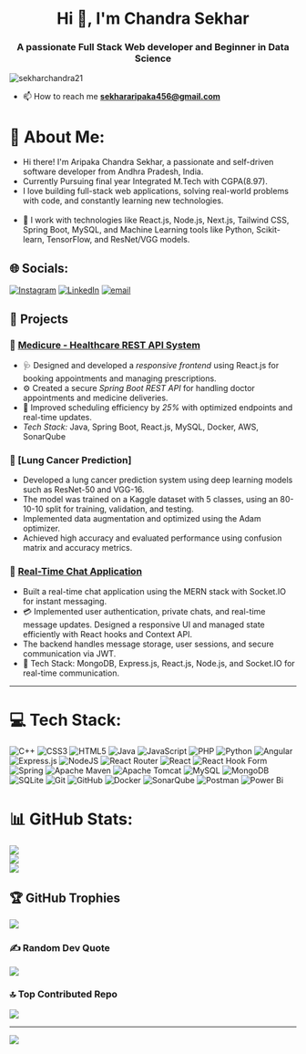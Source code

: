 <h1 align="center">Hi 👋, I'm Chandra Sekhar</h1>
<h3 align="center">A passionate Full Stack Web developer and Beginner in Data Science </h3>

<p align="left"> <img src="https://komarev.com/ghpvc/?username=sekharchandra21&label=Profile%20views&color=0e75b6&style=flat" alt="sekharchandra21" /> </p>

- 📫 How to reach me **sekhararipaka456@gmail.com**

# 💫 About Me:
- Hi there! I'm Aripaka Chandra Sekhar, a passionate and self-driven software developer from Andhra Pradesh, India. 
- Currently Pursuing final year Integrated M.Tech with CGPA(8.97).
- I love building full-stack web applications, solving real-world problems with code, and constantly learning new technologies.<br><br>
- 🔧 I work with technologies like React.js, Node.js, Next.js, Tailwind CSS, Spring Boot, MySQL, and Machine Learning tools like Python, Scikit-learn, TensorFlow, and ResNet/VGG models.


## 🌐 Socials:
[![Instagram](https://img.shields.io/badge/Instagram-%23E4405F.svg?logo=Instagram&logoColor=white)](https://instagram.com/https://www.instagram.com/sekhar_aripaka/) [![LinkedIn](https://img.shields.io/badge/LinkedIn-%230077B5.svg?logo=linkedin&logoColor=white)](https://linkedin.com/in/https://www.linkedin.com/in/aripaka-chandra-sekhar/) [![email](https://img.shields.io/badge/Email-D14836?logo=gmail&logoColor=white)](mailto:sekhararipaka456@gmail.com) 


## 💼 Projects

### 🔹 [Medicure - Healthcare REST API System](https://github.com/SekharChandra21/Medicure.git)
- 🩺 Designed and developed a *responsive frontend* using React.js for booking appointments and managing prescriptions.
- ⚙ Created a secure *Spring Boot REST API* for handling doctor appointments and medicine deliveries.
- 🚀 Improved scheduling efficiency by *25%* with optimized endpoints and real-time updates.
- *Tech Stack:* Java, Spring Boot, React.js, MySQL, Docker, AWS, SonarQube

### 🔹 [Lung Cancer Prediction]
- Developed a lung cancer prediction system using deep learning models such as ResNet-50 and VGG-16.
- The model was trained on a Kaggle dataset with 5 classes, using an 80-10-10 split for training, validation, and testing.
- Implemented data augmentation and optimized using the Adam optimizer.
- Achieved high accuracy and evaluated performance using confusion matrix and accuracy metrics.

### 🔹 [Real-Time Chat Application](https://github.com/SekharChandra21/Chatty-App.git)
- Built a real-time chat application using the MERN stack with Socket.IO for instant messaging.
- 💳 Implemented user authentication, private chats, and real-time message updates. Designed a responsive UI and managed state efficiently with React hooks and Context API.
- The backend handles message storage, user sessions, and secure communication via JWT.
- 🔧 Tech Stack: MongoDB, Express.js, React.js, Node.js, and Socket.IO for real-time communication.

---


# 💻 Tech Stack:
![C++](https://img.shields.io/badge/c++-%2300599C.svg?style=flat&logo=c%2B%2B&logoColor=white) ![CSS3](https://img.shields.io/badge/css3-%231572B6.svg?style=flat&logo=css3&logoColor=white) ![HTML5](https://img.shields.io/badge/html5-%23E34F26.svg?style=flat&logo=html5&logoColor=white) ![Java](https://img.shields.io/badge/java-%23ED8B00.svg?style=flat&logo=openjdk&logoColor=white) ![JavaScript](https://img.shields.io/badge/javascript-%23323330.svg?style=flat&logo=javascript&logoColor=%23F7DF1E) ![PHP](https://img.shields.io/badge/php-%23777BB4.svg?style=flat&logo=php&logoColor=white) ![Python](https://img.shields.io/badge/python-3670A0?style=flat&logo=python&logoColor=ffdd54) ![Angular](https://img.shields.io/badge/angular-%23DD0031.svg?style=flat&logo=angular&logoColor=white) ![Express.js](https://img.shields.io/badge/express.js-%23404d59.svg?style=flat&logo=express&logoColor=%2361DAFB) ![NodeJS](https://img.shields.io/badge/node.js-6DA55F?style=flat&logo=node.js&logoColor=white) ![React Router](https://img.shields.io/badge/React_Router-CA4245?style=flat&logo=react-router&logoColor=white) ![React](https://img.shields.io/badge/react-%2320232a.svg?style=flat&logo=react&logoColor=%2361DAFB) ![React Hook Form](https://img.shields.io/badge/React%20Hook%20Form-%23EC5990.svg?style=flat&logo=reacthookform&logoColor=white) ![Spring](https://img.shields.io/badge/spring-%236DB33F.svg?style=flat&logo=spring&logoColor=white) ![Apache Maven](https://img.shields.io/badge/Apache%20Maven-C71A36?style=flat&logo=Apache%20Maven&logoColor=white) ![Apache Tomcat](https://img.shields.io/badge/apache%20tomcat-%23F8DC75.svg?style=flat&logo=apache-tomcat&logoColor=black) ![MySQL](https://img.shields.io/badge/mysql-4479A1.svg?style=flat&logo=mysql&logoColor=white) ![MongoDB](https://img.shields.io/badge/MongoDB-%234ea94b.svg?style=flat&logo=mongodb&logoColor=white) ![SQLite](https://img.shields.io/badge/sqlite-%2307405e.svg?style=flat&logo=sqlite&logoColor=white) ![Git](https://img.shields.io/badge/git-%23F05033.svg?style=flat&logo=git&logoColor=white) ![GitHub](https://img.shields.io/badge/github-%23121011.svg?style=flat&logo=github&logoColor=white) ![Docker](https://img.shields.io/badge/docker-%230db7ed.svg?style=flat&logo=docker&logoColor=white) ![SonarQube](https://img.shields.io/badge/SonarQube-black?style=flat&logo=sonarqube&logoColor=4E9BCD) ![Postman](https://img.shields.io/badge/Postman-FF6C37?style=flat&logo=postman&logoColor=white) ![Power Bi](https://img.shields.io/badge/power_bi-F2C811?style=flat&logo=powerbi&logoColor=black)
# 📊 GitHub Stats:
![](https://github-readme-stats.vercel.app/api?username=SekharChandra21&theme=radical&hide_border=false&include_all_commits=true&count_private=true)<br/>
![](https://nirzak-streak-stats.vercel.app/?user=SekharChandra21&theme=radical&hide_border=false)<br/>
![](https://github-readme-stats.vercel.app/api/top-langs/?username=SekharChandra21&theme=radical&hide_border=false&include_all_commits=true&count_private=true&layout=compact)

## 🏆 GitHub Trophies
![](https://github-profile-trophy.vercel.app/?username=SekharChandra21&theme=radical&no-frame=false&no-bg=false&margin-w=4)

### ✍️ Random Dev Quote
![](https://quotes-github-readme.vercel.app/api?type=horizontal&theme=radical)

### 🔝 Top Contributed Repo
![](https://github-contributor-stats.vercel.app/api?username=SekharChandra21&limit=5&theme=radical&combine_all_yearly_contributions=true)

---
[![](https://visitcount.itsvg.in/api?id=SekharChandra21&icon=0&color=0)](https://visitcount.itsvg.in)

<!-- Proudly created with GPRM ( https://gprm.itsvg.in ) -->
